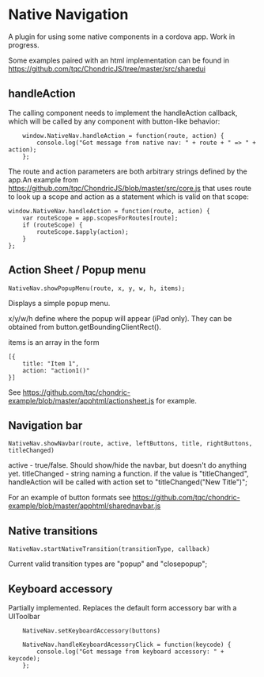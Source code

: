 Native Navigation
======
A plugin for using some native components in a cordova app. Work in progress.

Some examples paired with an html implementation can be found in https://github.com/tqc/ChondricJS/tree/master/src/sharedui


## handleAction

The calling component needs to implement the handleAction callback, which will be called by any component with button-like behavior:

        window.NativeNav.handleAction = function(route, action) {
            console.log("Got message from native nav: " + route + " => " + action);
        };

The route and action parameters are both arbitrary strings defined by the app.An example from https://github.com/tqc/ChondricJS/blob/master/src/core.js that uses route to look up a scope and action as a statement which is valid on that scope:

    window.NativeNav.handleAction = function(route, action) {
        var routeScope = app.scopesForRoutes[route];
        if (routeScope) {
            routeScope.$apply(action);
        }
    };

## Action Sheet / Popup menu

    NativeNav.showPopupMenu(route, x, y, w, h, items);

Displays a simple popup menu.

x/y/w/h define where the popup will appear (iPad only). They can be obtained from button.getBoundingClientRect().

items is an array in the form

    [{
        title: "Item 1",
        action: "action1()"
    }]

See https://github.com/tqc/chondric-example/blob/master/apphtml/actionsheet.js for example.

## Navigation bar

    NativeNav.showNavbar(route, active, leftButtons, title, rightButtons, titleChanged)

active - true/false. Should show/hide the navbar, but doesn't do anything yet.
titleChanged - string naming a function. if the value is "titleChanged", handleAction will be called with action set to "titleChanged(\"New Title\")";

For an example of button formats see https://github.com/tqc/chondric-example/blob/master/apphtml/sharednavbar.js


## Native transitions

    NativeNav.startNativeTransition(transitionType, callback)

Current valid transition types are "popup" and "closepopup";

## Keyboard accessory

Partially implemented. Replaces the default form accessory bar with a UIToolbar

        NativeNav.setKeyboardAccessory(buttons)

        NativeNav.handleKeyboardAcessoryClick = function(keycode) {
            console.log("Got message from keyboard accessory: " + keycode);
        };